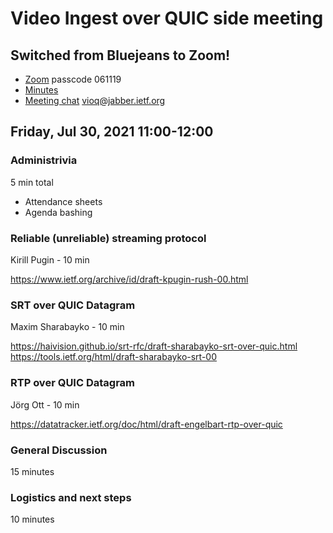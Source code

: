 # Video Ingest over QUIC side meeting

## Switched from Bluejeans to Zoom!

* [Zoom](https://fb.zoom.us/j/96613780902) passcode 061119
* [Minutes](https://codimd.ietf.org/W_IANtwnRLmYOkvfbQoOJA)
* [Meeting chat](xmpp:vioq@jabber.ietf.org?join) vioq@jabber.ietf.org

## Friday, Jul 30, 2021  11:00-12:00

### Administrivia

5 min total

* Attendance sheets
* Agenda bashing

### Reliable (unreliable) streaming protocol

Kirill Pugin - 10 min

https://www.ietf.org/archive/id/draft-kpugin-rush-00.html

### SRT over QUIC Datagram

Maxim Sharabayko - 10 min

https://haivision.github.io/srt-rfc/draft-sharabayko-srt-over-quic.html
https://tools.ietf.org/html/draft-sharabayko-srt-00

### RTP over QUIC Datagram

Jörg Ott - 10 min

https://datatracker.ietf.org/doc/html/draft-engelbart-rtp-over-quic

### General Discussion

15 minutes

### Logistics and next steps

10 minutes
